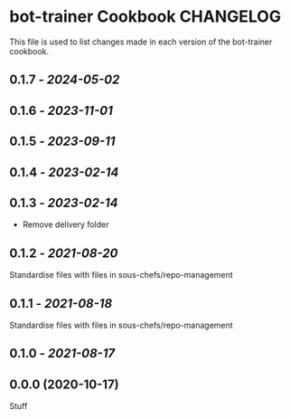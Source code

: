 # bot-trainer Cookbook CHANGELOG

This file is used to list changes made in each version of the bot-trainer cookbook.

## 0.1.7 - *2024-05-02*

## 0.1.6 - *2023-11-01*

## 0.1.5 - *2023-09-11*

## 0.1.4 - *2023-02-14*

## 0.1.3 - *2023-02-14*

- Remove delivery folder

## 0.1.2 - *2021-08-20*

Standardise files with files in sous-chefs/repo-management

## 0.1.1 - *2021-08-18*

Standardise files with files in sous-chefs/repo-management

## 0.1.0 - *2021-08-17*

## 0.0.0 (2020-10-17)

Stuff
